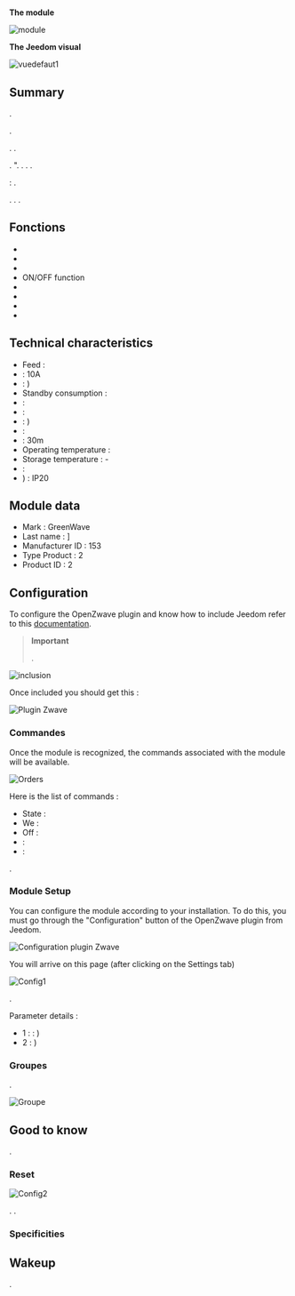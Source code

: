 # 

**The module**

![module](images/greenwave.Powernode1/module.jpg)

**The Jeedom visual**

![vuedefaut1](images/greenwave.Powernode1/vuedefaut1.jpg)

## Summary

.

.

. .

.  ". . . .

 : .

. . .

## Fonctions

-   
-   
-   
-   ON/OFF function
-   
-   
-   
-   

## Technical characteristics

-   Feed : 
-    : 10A
-    : )
-   Standby consumption : 
-    : 
-    : 
-    : )
-    : 
-    : 30m
-   Operating temperature : 
-   Storage temperature : -
-    : 
-   ) : IP20

## Module data

-   Mark : GreenWave
-   Last name : ]
-   Manufacturer ID : 153
-   Type Product : 2
-   Product ID : 2

## Configuration

To configure the OpenZwave plugin and know how to include Jeedom refer to this [documentation](https://doc.jeedom.com/en_US/plugins/automation%20protocol/openzwave/).

> **Important**
>
> .

![inclusion](images/greenwave.Powernode1/inclusion.jpg)

Once included you should get this :

![Plugin Zwave](images/greenwave.Powernode1/information.jpg)

### Commandes

Once the module is recognized, the commands associated with the module will be available.

![Orders](images/greenwave.Powernode1/commandes.jpg)

Here is the list of commands :

-   State : 
-   We : 
-   Off : 
-    : 
-    : 

.

### Module Setup

You can configure the module according to your installation. To do this, you must go through the "Configuration" button of the OpenZwave plugin from Jeedom.

![Configuration plugin Zwave](images/plugin/bouton_configuration.jpg)

You will arrive on this page (after clicking on the Settings tab)

![Config1](images/greenwave.Powernode1/config1.jpg)

.

Parameter details :

-   1 :  : )
-   2 : )

### Groupes

.

![Groupe](images/greenwave.Powernode1/groupe.jpg)

## Good to know

.

### Reset

![Config2](images/greenwave.Powernode1/config2.jpg)

. .

### Specificities

## Wakeup

.
